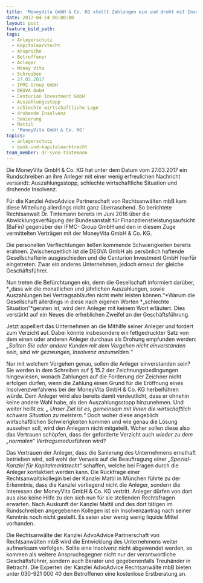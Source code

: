 ```yaml
---
title: 'MoneyVita GmbH & Co. KG stellt Zahlungen ein und droht mit Insolvenz'
date: 2017-04-24 00:00:00
layout: post
feature_bild_path:
tags:
  - Anlegerschutz
  - Kapitalmarktecht
  - Ansprüche
  - Betroffener
  - Anleger
  - Money Vita
  - Schreiben
  - 27.03.2017
  - IFMC-Group GmbH
  - DEGVA GmbH
  - Centurion Investment GmbH
  - Auszahlungsstopp
  - schlechte wirtschaftliche Lage
  - drohende Insolvenz
  - Sanierung
  - Mattil
  - 'MoneyVita GmbH & Co. KG'
topics:
  - anlegerschutz
  - bank-und-kapitalmarktrecht
team_member: dr-sven-tintemann
---
```



Die MoneyVita GmbH & Co. KG hat unter dem Datum vom 27.03.2017 ein Rundschreiben an ihre Anleger mit einer wenig erfreulichen Nachricht versandt: Auszahlungsstopp, schlechte wirtschaftliche Situation und drohende Insolvenz.

Für die Kanzlei AdvoAdvice Partnerschaft von Rechtsanwälten mbB kam diese Mitteilung allerdings nicht ganz überraschend. So berichtete Rechtsanwalt Dr. Tintemann bereits im Juni 2016 über die Abwicklungsverfügung der Bundesanstalt für Finanzdienstleistungsaufsicht (BaFin) gegenüber der IFMC- Group GmbH und den in diesem Zuge vermittelten Verträgen mit der MoneyVita GmbH & Co. KG.

Die personellen Verflechtungen ließen kommende Schwierigkeiten bereits erahnen. Zwischenzeitlich ist die DEGVA GmbH als persönlich haftende Gesellschafterin ausgeschieden und die Centurion Investment GmbH hierfür eingetreten. Zwar ein anderes Unternehmen, jedoch erneut der gleiche Geschäftsführer.

Nun treten die Befürchtungen ein, denn die Gesellschaft informiert darüber, *„dass wir die monatlichen und jährlichen Auszahlungen, sowie Auszahlungen bei Vertragsabläufen nicht mehr leisten können.“*Warum die Gesellschaft allerdings in diese nach eigenen Worten *„schlechte Situation“*geraten ist, wird dem Anleger mit keinem Wort erläutert. Dies verstärkt auf ein Neues die erheblichen Zweifel an der Geschäftsführung.

Jetzt appelliert das Unternehmen an die Mithilfe seiner Anleger und fordert zum Verzicht auf. Dabei könnte insbesondere ein fettgedruckter Satz von dem einen oder anderen Anleger durchaus als Drohung empfunden werden: *„Sollten Sie oder andere Kunden mit dem Vorgehen nicht einverstanden sein, sind wir gezwungen, Insolvenz anzumelden.“*

Nur mit welchem Vorgehen genau, sollen die Anleger einverstanden sein? Sie werden in dem Schreiben auf § 15.2 der Zeichnungsbedingungen hingewiesen, wonach Zahlungen auf die Forderung der Zeichner nicht erfolgen dürfen, wenn die Zahlung einen Grund für die Eröffnung eines Insolvenzverfahrens bei der MoneyVita GmbH & Co. KG herbeiführen würde. Dem Anleger wird also bereits damit verdeutlicht, dass er ohnehin keine andere Wahl habe, als den Auszahlungsstopp hinzunehmen. Und weiter heißt es: *„ Unser Ziel ist es, gemeinsam mit Ihnen die wirtschaftlich schwere Situation zu meistern.“* Doch woher diese angeblich wirtschaftlichen Schwierigkeiten kommen und wie genau die Lösung aussehen soll, wird den Anlegern nicht mitgeteilt. Woher sollen diese also das Vertrauen schöpfen, dass der geforderte Verzicht auch *wieder zu dem „normalen“ Vertragsmodus*führen wird?

Das Vertrauen der Anleger, dass die Sanierung des Unternehmens ernsthaft betrieben wird, soll wohl der Verweis auf die Beauftragung einer *„Spezial- Kanzlei für Kapitalmarktrecht“* schaffen, welche bei Fragen durch die Anleger kontaktiert werden kann. Die Rückfrage einer Rechtsanwaltskollegin bei der Kanzlei Mattil in München führte zu der Erkenntnis, dass die Kanzlei vorliegend nicht die Anleger, sondern die Interessen der MoneyVita GmbH & Co. KG vertritt. Anleger dürfen von dort aus also keine Hilfe zu den sich nun für sie stellenden Rechtsfragen erwarten. Nach Auskunft der Kanzlei Mattil und des dort tätigen im Rundschreiben angegebenen Kollegen ist ein Insolvenzantrag nach seiner Kenntnis noch nicht gestellt. Es seien aber wenig wenig liquide Mittel vorhanden.

Die Rechtsanwälte der Kanzlei AdvoAdvice Partnerschaft von Rechtsanwälten mbB wird die Entwicklung des Unternehmens weiter aufmerksam verfolgen. Sollte eine Insolvenz nicht abgewendet werden, so kommen als weitere Anspruchsgegner nicht nur der verantwortliche Geschäftsführer, sondern auch Berater und gegebenenfalls Treuhänder in Betracht. Die Experten der Kanzlei AdvoAdvice Rechtsanwälte mbB bieten unter 030-921 000 40 den Betroffenen eine kostenlose Erstberatung an.